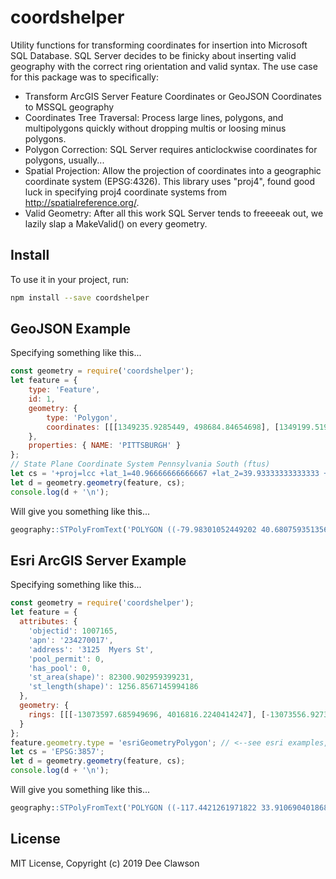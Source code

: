 # coordshelper

Utility functions for transforming coordinates for insertion into Microsoft SQL Database. SQL Server decides to be finicky about inserting valid geography with the correct ring orientation and valid syntax. The use case for this package was to specifically:

* Transform ArcGIS Server Feature Coordinates or GeoJSON Coordinates to MSSQL geography
* Coordinates Tree Traversal: Process large lines, polygons, and multipolygons quickly without dropping multis or loosing minus polygons.
* Polygon Correction: SQL Server requires anticlockwise coordinates for polygons, usually... 
* Spatial Projection: Allow the projection of coordinates into a geographic coordinate system (EPSG:4326). This library uses "proj4", found good luck in specifying proj4 coordinate systems from http://spatialreference.org/. 
* Valid Geometry: After all this work SQL Server tends to freeeeak out, we lazily slap a MakeValid() on every geometry.

## Install

To use it in your project, run:

```bash
npm install --save coordshelper
```

## GeoJSON Example

Specifying something like this...
```js
const geometry = require('coordshelper');
let feature = {
	type: 'Feature',
	id: 1,
	geometry: {
		type: 'Polygon',
		coordinates: [[[1349235.9285449, 498684.84654698], [1349199.5195318, 497632.0466852], [1349692.1275532, 497527.06626685], [1345877.3452267, 498207.3156757], [1346722.8178152, 498340.50814124], [1346731.0806201, 498725.56802003], [1349235.9285449, 498684.84654698]]]
	},
	properties: { NAME: 'PITTSBURGH' }
};
// State Plane Coordinate System Pennsylvania South (ftus)
let cs = '+proj=lcc +lat_1=40.96666666666667 +lat_2=39.93333333333333 +lat_0=39.33333333333334 +lon_0=-77.75 +x_0=600000 +y_0=0 +ellps=GRS80 +datum=NAD83 +to_meter=0.3048006096012192 +no_defs';
let d = geometry.geometry(feature, cs);
console.log(d + '\n');
```

Will give you something like this...
```sql
geography::STPolyFromText('POLYGON ((-79.98301052449202 40.68075935135676,-79.99204263502472 40.68069690676022,-79.99203717387824 40.67963973601989,-79.99507230435954 40.679215307900044,-79.98126075345523 40.67761406748069,-79.98304578309079 40.67786795917588,-79.98301052449202 40.68075935135676))', 4326).MakeValid()
```

## Esri ArcGIS Server Example

Specifying something like this...
```js
const geometry = require('coordshelper');
let feature = {
  attributes: {
    'objectid': 1007165,
    'apn': '234270017',
    'address': '3125  Myers St',
    'pool_permit': 0,
    'has_pool': 0,
    'st_area(shape)': 82300.902959399231,
    'st_length(shape)': 1256.8567145994186
  },
  geometry: {
    rings: [[[-13073597.685949696, 4016816.2240414247], [-13073556.927396163, 4016869.786173813], [-13073373.50213326, 4016598.5825590119], [-13073609.988653919, 4016800.3193637431], [-13073597.685949696, 4016816.2240414247]]]
  }
};
feature.geometry.type = 'esriGeometryPolygon'; // <--see esri examples, esri declares type at the route not the feature
let cs = 'EPSG:3857';
let d = geometry.geometry(feature, cs);
console.log(d + '\n');
```

Will give you something like this...
```sql
geography::STPolyFromText('POLYGON ((-117.4421261971822 33.91069040186868,-117.44223671425458 33.9105718293564,-117.44011231969463 33.90906782733127,-117.44176005686622 33.91108971692754,-117.4421261971822 33.91069040186868))', 4326).MakeValid()
```

## License
MIT License, Copyright (c) 2019 Dee Clawson
